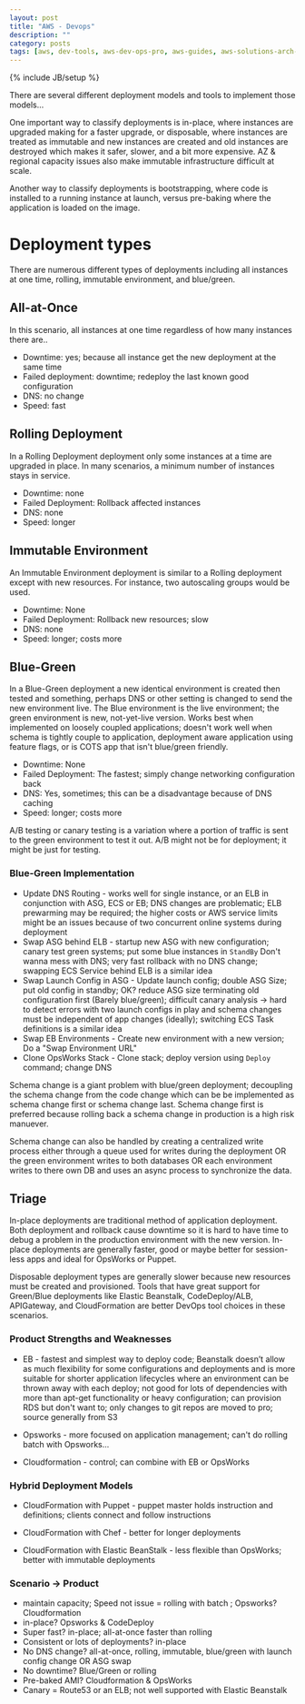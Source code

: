 ```yaml
---
layout: post
title: "AWS - Devops"
description: ""
category: posts
tags: [aws, dev-tools, aws-dev-ops-pro, aws-guides, aws-solutions-arch-pro]
---
```

{% include JB/setup %}

There are several different deployment models and tools to implement those models... 

One important way to classify deployments is in-place, where instances are upgraded making for a faster upgrade, or disposable, where instances are treated as immutable and new instances are created and old instances are destroyed which makes it safer, slower, and a bit more expensive. AZ &amp; regional capacity issues also make immutable infrastructure difficult at scale.

Another way to classify deployments is bootstrapping, where code is installed to a running instance at launch, versus pre-baking where the application is loaded on the image. 

# Deployment types
There are numerous different types of deployments including all instances at one time, rolling, immutable environment, and blue/green. 

## All-at-Once
In this scenario, all instances at one time regardless of how many instances there are..
* Downtime: yes; because all instance get the new deployment at the same time
* Failed deployment: downtime; redeploy the last known good configuration
* DNS: no change
* Speed: fast

## Rolling Deployment
In a Rolling Deployment deployment only some instances at a time are upgraded in place. In many scenarios, a minimum number of instances stays in service.
* Downtime: none
* Failed Deployment: Rollback affected instances
* DNS: none
* Speed: longer

## Immutable Environment
An Immutable Environment deployment is similar to a Rolling deployment except with new resources. For instance, two autoscaling groups would be used.
* Downtime: None
* Failed Deployment: Rollback new resources; slow
* DNS: none
* Speed: longer; costs more

## Blue-Green
In a Blue-Green deployment a new identical environment is created then tested and something, perhaps DNS or other setting is changed to send the new environment live. The Blue environment is the live environment; the green environment is new, not-yet-live version. Works best when implemented on loosely coupled applications; doesn't work well when schema is tightly couple to application, deployment aware application using feature flags, or is COTS app that isn't blue/green friendly.
* Downtime: None
* Failed Deployment: The fastest; simply change networking configuration back
* DNS: Yes, sometimes; this can be a disadvantage because of DNS caching
* Speed: longer; costs more

A/B testing or canary testing is a variation where a portion of traffic is sent to the green environment to test it out. A/B might not be for deployment; it might be just for testing. 

### Blue-Green Implementation
* Update DNS Routing - works well for single instance, or an ELB in conjunction with ASG, ECS or EB; DNS changes are problematic; ELB prewarming may be required; the higher costs or AWS service limits might be an issues because of two concurrent online systems during deployment
* Swap ASG behind ELB - startup new ASG with new configuration; canary test green systems; put some blue instances in `StandBy` Don't wanna mess with DNS; very fast rollback with no DNS change; swapping ECS Service behind ELB is a similar idea
* Swap Launch Config in ASG - Update launch config; double ASG Size; put old config in standby; OK? reduce ASG size terminating old configuration first (Barely blue/green); difficult canary analysis -> hard to detect errors with two launch configs in play and schema changes must be independent of app changes (ideally); switching ECS Task definitions is a similar idea
* Swap EB Environments - Create new environment with a new version; Do a "Swap Environment URL"
* Clone OpsWorks Stack - Clone stack; deploy version using `Deploy` command; change DNS

Schema change is a giant problem with blue/green deployment; decoupling the schema change from the code change which can be be implemented as schema change first or schema change last. Schema change first is preferred because rolling back a schema change in production is a high risk manuever. 

Schema change can also be handled by creating a centralized write process either through a queue used for writes during the deployment OR the green environment writes to both databases OR each environment writes to there own DB and uses an async process to synchronize the data.

## Triage
In-place deployments are traditional method of application deployment. Both deployment and rollback cause downtime so it is hard to have time to debug a problem in the production environment with the new version. In-place deployments are generally faster, good or maybe better for session-less apps and ideal for OpsWorks or Puppet. 

Disposable deployment types are generally slower because new resources must be created and provisioned. Tools that have great support for Green/Blue deployments like Elastic Beanstalk, CodeDeploy/ALB, APIGateway, and CloudFormation are better DevOps tool choices in these scenarios.

### Product Strengths and Weaknesses
* EB - fastest and simplest way to deploy code; Beanstalk doesn’t allow as much flexibility for some configurations and deployments and is more suitable for shorter application lifecycles where an environment can be thrown away with each deploy; not good for lots of dependencies with more than apt-get functionality or heavy configuration; can provision RDS but don't want to; only changes to git repos are moved to pro; source generally from S3

* Opsworks - more focused on application management; can't do rolling batch with Opsworks...

* Cloudformation - control; can combine with EB or OpsWorks

### Hybrid Deployment Models
* CloudFormation with Puppet - puppet master holds instruction and definitions; clients connect and follow instructions

* CloudFormation with Chef - better for longer deployments

* CloudFormation with Elastic BeanStalk - less flexible than OpsWorks; better with immutable deployments

### Scenario -> Product
- maintain capacity; Speed not issue = rolling with batch ; Opsworks? Cloudformation
- in-place? Opsworks &amp; CodeDeploy
- Super fast? in-place; all-at-once faster than rolling
- Consistent or lots of deployments? in-place
- No DNS change? all-at-once, rolling, immutable, blue/green with launch config change OR ASG swap
- No downtime? Blue/Green or rolling
- Pre-baked AMI? Cloudformation &amp; OpsWorks
- Canary = Route53 or an ELB; not well supported with Elastic Beanstalk



